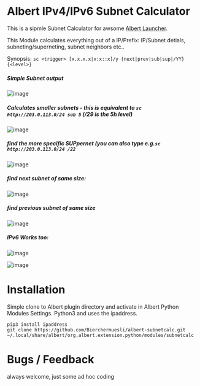 # Albert IPv4/IPv6 Subnet Calculator 
This is a sipmle Subnet Calculator for awsome [Albert Launcher](https://albertlauncher.github.io/). 

This Module calculates everything out of a IP/Prefix: IP/Subnet detials, subneting/superneting, subnet neighbors etc..

Synopsis: `sc <trigger> [x.x.x.x|x:x::x]/y {next|prev|sub|sup|/YY} {<level>}`


##### Simple Subnet output
![image](https://user-images.githubusercontent.com/13567009/124381622-a9c62280-dcc3-11eb-8ab4-cab3da8ad468.png)

##### Calculates smaller subnets - this is equivalent to `sc http://203.0.113.0/24 sub 5` (/29 is the 5h level)

![image](https://user-images.githubusercontent.com/13567009/124381638-bea2b600-dcc3-11eb-9e12-332a6a3802ab.png)

##### find the more specific *SUP*pernet (you can also type e.g.`sc http://203.0.113.0/24 /22`

![image](https://user-images.githubusercontent.com/13567009/124720996-01a19b00-df09-11eb-838e-25d53edb42a9.png)


##### find next subnet of same size:

![image](https://user-images.githubusercontent.com/13567009/124381719-4f799180-dcc4-11eb-84b3-62d32f63a7f6.png)

##### find previous subnet of same size 

![image](https://user-images.githubusercontent.com/13567009/124381725-53a5af00-dcc4-11eb-831c-4d77bbc3295b.png)

##### IPv6 Works too:
![image](https://user-images.githubusercontent.com/13567009/124381755-7df76c80-dcc4-11eb-883f-fad922c86c38.png)

![image](https://user-images.githubusercontent.com/13567009/124721189-2bf35880-df09-11eb-9e48-0a996d98ea6b.png)


# Installation
Simple clone to Albert plugin directory and activate in Albert Python Modules Settings. Python3 and uses the ipaddress.
```
pip3 install ipaddress
git clone https://github.com/Bierchermuesli/albert-subnetcalc.git ~/.local/share/albert/org.albert.extension.python/modules/subnetcalc
```
# Bugs / Feedback
always welcome, just some ad hoc coding
